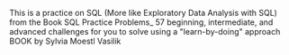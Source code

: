 This is a practice on  SQL (More like Exploratory Data Analysis with SQL) from the Book SQL Practice Problems_ 57 beginning, intermediate, and advanced challenges for you to solve using a &quot;learn-by-doing&quot; approach BOOK
by Sylvia Moestl Vasilik
